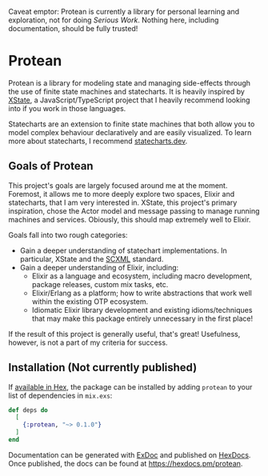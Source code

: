Caveat emptor: Protean is currently a library for personal learning and exploration, not for doing _Serious Work_. Nothing here, including documentation, should be fully trusted!

# Protean

Protean is a library for modeling state and managing side-effects through the use of finite state machines and statecharts. It is heavily inspired by [XState](https://xstate.js.org/docs/), a JavaScript/TypeScript project that I heavily recommend looking into if you work in those languages.

Statecharts are an extension to finite state machines that both allow you to model complex behaviour declaratively and are easily visualized. To learn more about statecharts, I recommend [statecharts.dev](https://statecharts.dev/).

## Goals of Protean

This project's goals are largely focused around me at the moment. Foremost, it allows me to more deeply explore two spaces, Elixir and statecharts, that I am very interested in. XState, this project's primary inspiration, chose the Actor model and message passing to manage running machines and services. Obiously, this should map extremely well to Elixir.

Goals fall into two rough categories:

- Gain a deeper understanding of statechart implementations. In particular, XState and the [SCXML](https://www.w3.org/TR/scxml/) standard.
- Gain a deeper understanding of Elixir, including:
  - Elixir as a language and ecosystem, including macro development, package releases, custom mix tasks, etc.
  - Elixir/Erlang as a platform; how to write abstractions that work well within the existing OTP ecosystem.
  - Idiomatic Elixir library development and existing idioms/techniques that may make this package entirely unnecessary in the first place!

If the result of this project is generally useful, that's great! Usefulness, however, is not a part of my criteria for success.

## Installation (Not currently published)

If [available in Hex](https://hex.pm/docs/publish), the package can be installed
by adding `protean` to your list of dependencies in `mix.exs`:

```elixir
def deps do
  [
    {:protean, "~> 0.1.0"}
  ]
end
```

Documentation can be generated with [ExDoc](https://github.com/elixir-lang/ex_doc)
and published on [HexDocs](https://hexdocs.pm). Once published, the docs can
be found at <https://hexdocs.pm/protean>.

